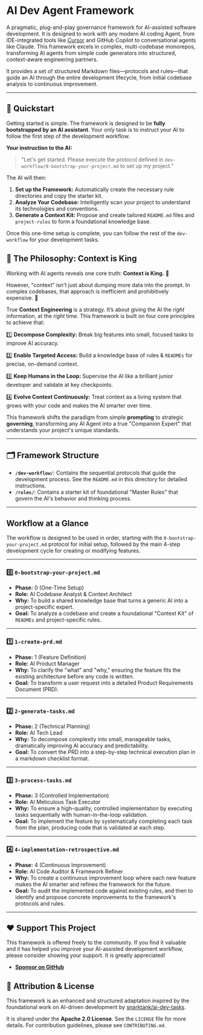 # AI Dev Agent Framework

A pragmatic, plug-and-play governance framework for AI-assisted software development. It is designed to work with any modern AI coding Agent, from IDE-integrated tools like [Cursor](https://cursor.sh/) and GitHub Copilot to conversational agents like Claude. This framework excels in complex, multi-codebase monorepos, transforming AI agents from simple code generators into structured, context-aware engineering partners.

It provides a set of structured Markdown files—protocols and rules—that guide an AI through the entire development lifecycle, from initial codebase analysis to continuous improvement.

---

## 🚀 Quickstart

Getting started is simple. The framework is designed to be **fully bootstrapped by an AI assistant**. Your only task is to instruct your AI to follow the first step of the development workflow.

**Your instruction to the AI:**
> "Let's get started. Please execute the protocol defined in `dev-workflow/0-bootstrap-your-project.md` to set up my project."

The AI will then:
1.  **Set up the Framework:** Automatically create the necessary rule directories and copy the starter kit.
2.  **Analyze Your Codebase:** Intelligently scan your project to understand its technologies and conventions.
3.  **Generate a Context Kit:** Propose and create tailored `README.md` files and `project-rules` to form a foundational knowledge base.

Once this one-time setup is complete, you can follow the rest of the `dev-workflow` for your development tasks.

## 🌟 The Philosophy: Context is King

Working with AI agents reveals one core truth: **Context is King.** 👑

However, "context" isn't just about dumping more data into the prompt. In complex codebases, that approach is inefficient and prohibitively expensive. 💸

True **Context Engineering** is a strategy. It’s about giving the AI the *right* information, at the *right* time. This framework is built on four core principles to achieve that:

1️⃣ **Decompose Complexity:** Break big features into small, focused tasks to improve AI accuracy.

2️⃣ **Enable Targeted Access:** Build a knowledge base of rules & `READMEs` for precise, on-demand context.

3️⃣ **Keep Humans in the Loop:** Supervise the AI like a brilliant junior developer and validate at key checkpoints.

4️⃣ **Evolve Context Continuously:** Treat context as a living system that grows with your code and makes the AI smarter over time.

This framework shifts the paradigm from simple **prompting** to strategic **governing**, transforming any AI Agent into a true "Companion Expert" that understands your project's unique standards.

---

## 🗂️ Framework Structure

-   **`/dev-workflow/`**: Contains the sequential protocols that guide the development process. See the `README.md` in this directory for detailed instructions.
-   **`/rules/`**: Contains a starter kit of foundational "Master Rules" that govern the AI's behavior and thinking process.

---

## Workflow at a Glance

The workflow is designed to be used in order, starting with the `0-bootstrap-your-project.md` protocol for initial setup, followed by the main 4-step development cycle for creating or modifying features.

---

### 0️⃣ **`0-bootstrap-your-project.md`**
-   **Phase:** 0 (One-Time Setup)
-   **Role:** AI Codebase Analyst & Context Architect
-   **Why:** To build a shared knowledge base that turns a generic AI into a project-specific expert.
-   **Goal:** To analyze a codebase and create a foundational "Context Kit" of `READMEs` and project-specific rules.

---

### 1️⃣ **`1-create-prd.md`**
-   **Phase:** 1 (Feature Definition)
-   **Role:** AI Product Manager
-   **Why:** To clarify the "what" and "why," ensuring the feature fits the existing architecture before any code is written.
-   **Goal:** To transform a user request into a detailed Product Requirements Document (PRD).

---

### 2️⃣ **`2-generate-tasks.md`**
-   **Phase:** 2 (Technical Planning)
-   **Role:** AI Tech Lead
-   **Why:** To decompose complexity into small, manageable tasks, dramatically improving AI accuracy and predictability.
-   **Goal:** To convert the PRD into a step-by-step technical execution plan in a markdown checklist format.

---

### 3️⃣ **`3-process-tasks.md`**
-   **Phase:** 3 (Controlled Implementation)
-   **Role:** AI Meticulous Task Executor
-   **Why:** To ensure a high-quality, controlled implementation by executing tasks sequentially with human-in-the-loop validation.
-   **Goal:** To implement the feature by systematically completing each task from the plan, producing code that is validated at each step.

---

### 4️⃣ **`4-implementation-retrospective.md`**
-   **Phase:** 4 (Continuous Improvement)
-   **Role:** AI Code Auditor & Framework Refiner
-   **Why:** To create a continuous improvement loop where each new feature makes the AI smarter and refines the framework for the future.
-   **Goal:** To audit the implemented code against existing rules, and then to identify and propose concrete improvements to the framework's protocols and rules.

---

## ❤️ Support This Project

This framework is offered freely to the community. If you find it valuable and it has helped you improve your AI-assisted development workflow, please consider showing your support. It is greatly appreciated!

-   **[Sponsor on GitHub](https://github.com/sponsors/Fr-e-d)**

## 🤝 Attribution & License

This framework is an enhanced and structured adaptation inspired by the foundational work on AI-driven development by [snarktank/ai-dev-tasks](https://github.com/snarktank/ai-dev-tasks).

It is shared under the **Apache 2.0 License**. See the `LICENSE` file for more details. For contribution guidelines, please see `CONTRIBUTING.md`. 